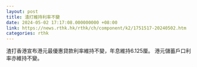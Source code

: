 ```yaml
---
layout: post
title: 渣打維持利率不變
date: 2024-05-02 17:17:08.000000000 +08:00
link: https://news.rthk.hk/rthk/ch/component/k2/1751517-20240502.htm
categories: rthk
---
```


渣打香港宣布港元最優惠貸款利率維持不變，年息維持6.125厘。 港元儲蓄戶口利率亦維持不變。
